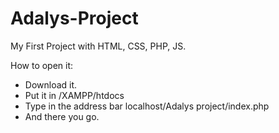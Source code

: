 # Adalys-Project
My First Project with HTML, CSS, PHP, JS.

How to open it:
- Download it.
- Put it in /XAMPP/htdocs
- Type in the address bar localhost/Adalys project/index.php
- And there you go.
